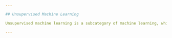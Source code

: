 ```yaml
---

## Unsupervised Machine Learning

Unsupervised machine learning is a subcategory of machine learning, which differs from supervised learning, uses unlabeled data for training purposes. This repository shows all the unsupervised machine learning algorithm covered in class. Algorithms are all implemented through Python, and modules like NumPy, pandas, and scikit-learn are used.

---
```

